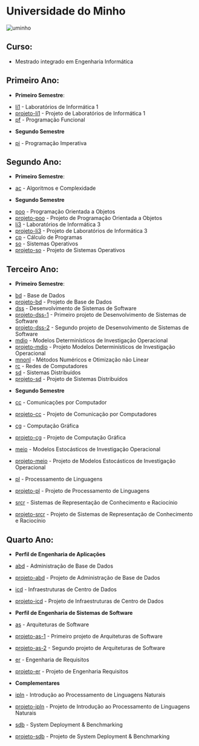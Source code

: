 # Universidade do Minho

![uminho](http://www4.di.uminho.pt/~jmf/IMAGES/um_eeng.gif)

## Curso:
- Mestrado integrado em Engenharia Informática


## Primeiro Ano:

* **Primeiro Semestre**:
- [li1](https://github.com/josepereira1/miei/tree/master/1/li1) - Laboratórios de Informática 1
- [projeto-li1](https://github.com/josepereira1/bomberman) - Projeto de Laboratórios de Informática 1
- [pf](https://github.com/josepereira1/miei/tree/master/1/pf) - Programação Funcional

* **Segundo Semestre**
- [pi](https://github.com/josepereira1/miei/tree/master/1/pi) - Programação Imperativa

## Segundo Ano:
* **Primeiro Semestre**:
- [ac](https://github.com/josepereira1/miei/tree/master/2/ac) - Algoritmos e Complexidade

* **Segundo Semestre**
- [poo](https://github.com/josepereira1/miei/tree/master/2/poo) - Programação Orientada a Objetos
- [projeto-poo](https://github.com/josepereira1/projeto-poo) - Projeto de Programação Orientada a Objetos
- [li3](https://github.com/josepereira1/miei/tree/master/2/li3) - Laboratórios de Informática 3
- [projeto-li3](https://github.com/josepereira1/projeto-li3) - Projeto de Laboratórios de Informática 3
- [cp](https://github.com/josepereira1/miei/tree/master/2/cp) - Cálculo de Programas
- [so](https://github.com/josepereira1/miei/tree/master/2/so) - Sistemas Operativos
- [projeto-so](https://github.com/josepereira1/projeto-so) - Projeto de Sistemas Operativos

## Terceiro Ano:
* **Primeiro Semestre**:
- [bd](https://github.com/josepereira1/miei/tree/master/3/bd) - Base de Dados
- [projeto-bd](https://github.com/josepereira1/projeto-bd) - Projeto de Base de Dados
- [dss](https://github.com/josepereira1/miei/tree/master/3/dss) - Desenvolvimento de Sistemas de Software
- [projeto-dss-1](https://github.com/josepereira1/projeto-dss-1) - Primeiro projeto de Desenvolvimento de Sistemas de Software
- [projeto-dss-2](https://github.com/josepereira1/projeto-dss-2) - Segundo projeto de Desenvolvimento de Sistemas de Software
- [mdio](https://github.com/josepereira1/miei/tree/master/3/mdio) - Modelos Determinísticos de Investigação Operacional
- [projeto-mdio](https://github.com/josepereira1/projeto-mdio) - Projeto Modelos Determinísticos de Investigação Operacional
- [mnonl](https://github.com/josepereira1/miei/tree/master/3/mnonl) - Métodos Numéricos e Otimização não Linear
- [rc](https://github.com/josepereira1/miei/tree/master/3/rc) - Redes de Computadores
- [sd](https://github.com/josepereira1/miei/tree/master/3/sd) - Sistemas Distribuídos
- [projeto-sd](https://github.com/josepereira1/projeto-sd) - Projeto de Sistemas Distribuídos

* **Segundo Semestre**

- [cc](https://github.com/josepereira1/miei/tree/master/3/cc) - Comunicações por Computador
- [projeto-cc](https://github.com/josepereira1/projeto-cc) - Projeto de Comunicação por Computadores

- [cg](https://github.com/josepereira1/miei/tree/master/3/cg) - Computação Gráfica
- [projeto-cg](https://github.com/josepereira1/projeto-cg) - Projeto de Computação Gráfica

- [meio](https://github.com/josepereira1/miei/tree/master/3/meio) - Modelos Estocásticos de Investigação Operacional
- [projeto-meio](https://github.com/josepereira1/projeto-meio) - Projeto de Modelos Estocásticos de Investigação Operacional

- [pl](https://github.com/josepereira1/miei/tree/master/3/pl) - Processamento de Linguagens
- [projeto-pl](https://github.com/josepereira1/projeto-pl) - Projeto de Processamento de Linguagens

- [srcr](https://github.com/josepereira1/miei/tree/master/3/srcr) - Sistemas de Representação de Conhecimento e Raciocínio
- [projeto-srcr](https://github.com/josepereira1/projeto-srcr) - Projeto de Sistemas de Representação de Conhecimento e Raciocínio

## Quarto Ano:
* **Perfil de Engenharia de Aplicações**

- [abd](https://github.com/josepereira1/miei/tree/master/4/abd) - Administração de Base de Dados
- [projeto-abd](https://github.com/josepereira1/projeto-abd) - Projeto de Administração de Base de Dados

- [icd](https://github.com/josepereira1/miei/tree/master/4/icd) - Infraestruturas de Centro de Dados
- [projeto-icd](https://github.com/josepereira1/projeto-icd) - Projeto de Infraestruturas de Centro de Dados

* **Perfil de Engenharia de Sistemas de Software**

- [as](https://github.com/josepereira1/miei/tree/master/4/as) - Arquiteturas de Software
- [projeto-as-1](https://github.com/josepereira1/projeto-as-1) - Primeiro projeto de Arquiteturas de Software
- [projeto-as-2](https://github.com/josepereira1/projeto-as-2) - Segundo projeto de Arquiteturas de Software

- [er](https://github.com/josepereira1/miei/tree/master/4/er) - Engenharia de Requisitos
- [projeto-er](https://github.com/josepereira1/projeto-er) - Projeto de Engenharia Requisitos

* **Complementares**

- [ipln](https://github.com/josepereira1/miei/tree/master/4/ipln) - Introdução ao Processamento de Linguagens Naturais
- [projeto-ipln](https://github.com/josepereira1/projeto-ipln) - Projeto de Introdução ao Processamento de Linguagens Naturais

- [sdb](https://github.com/josepereira1/miei/tree/master/4/sdb) - System Deployment & Benchmarking
- [projeto-sdb](https://github.com/josepereira1/projeto-sdb) - Projeto de System Deployment & Benchmarking
